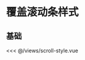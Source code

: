 # 覆盖滚动条样式

## 基础

<ScrollStyle />

<<< @/views/scroll-style.vue

<script setup>
import ScrollStyle from './views/scroll-style.vue'
</script>